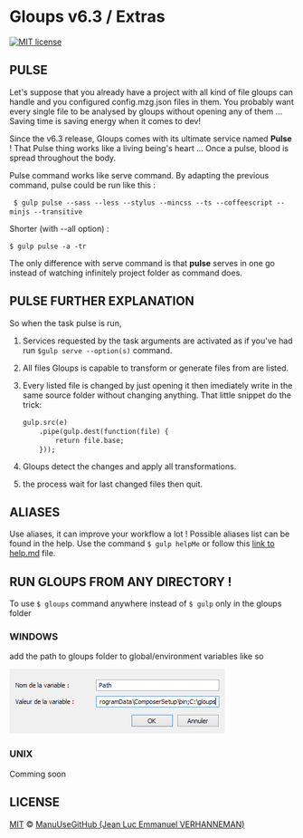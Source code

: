 # Gloups v6.3 / Extras

[![MIT license][license-badge]][license-link]

## PULSE
Let's suppose that you already have a project with all kind of file gloups can handle and you configured config.mzg.json files in them. You probably want every single file to be analysed by gloups without opening any of them ... Saving time is saving energy when it comes to dev!

Since the v6.3 release, Gloups comes with its ultimate service named <b>Pulse</b> ! That Pulse thing works like a living being's heart ... Once a pulse, blood is spread throughout the body.

Pulse command works like serve command. By adapting the previous command, pulse could be run like this :
    
     $ gulp pulse --sass --less --stylus --mincss --ts --coffeescript --minjs --transitive

Shorter (with --all option) :

    $ gulp pulse -a -tr

The only difference with serve command is that <b>pulse</b> serves in one go instead of watching infinitely project folder as <serve> command does.

## PULSE FURTHER EXPLANATION
So when the task pulse is run, 

1. Services requested by the task arguments are activated as if you've had run ```$gulp serve --option(s)``` command.

2. All files Gloups is capable to transform or generate files from are listed.

3. Every listed file is changed by just opening it then imediately write in the same source folder without changing anything. That little snippet do the trick:
    ```
    gulp.src(e)
        .pipe(gulp.dest(function(file) {
			return file.base;
		}));
    ```
4. Gloups detect the changes and apply all transformations.

5. the process wait for last changed files then quit.
## ALIASES
Use aliases, it can improve your workflow a lot ! Possible aliases list can be found in the help. Use the command ```$ gulp helpMe``` or follow this [link to help.md](HELP.md) file.

## RUN GLOUPS FROM ANY DIRECTORY !
To use ```$ gloups``` command anywhere instead of ```$ gulp``` only in the gloups folder

### WINDOWS
add the path to gloups folder to global/environment variables like so
    
![logo](images/Capture.PNG)

### UNIX
Comming soon

## LICENSE
[MIT][license-link] © [ManuUseGitHub (Jean Luc Emmanuel VERHANNEMAN)](https://www.linkedin.com/in/jean-luc-emmanuel-verhanneman-5a9381ab/)

[uglify-badge]: images/js-gulp--uglify-f9ea85.svg
[uglify-link]: https://www.npmjs.com/package/gulp-uglify

[typescript-badge]: https://img.shields.io/badge/ts-gulp--typescript-152740.svg?style=flat-square
[typescript-link]: https://www.npmjs.com/package/gulp-typescript

[coffee-badge]: https://img.shields.io/badge/coffee-gulp--coffee-3e2723.svg?style=flat-square
[coffee-link]: https://www.npmjs.com/package/gulp-coffee

[less-badge]: https://img.shields.io/badge/less-gulp--less-1d365d.svg?style=flat-square
[less-link]: https://www.npmjs.com/package/gulp-less

[stylus-badge]: https://img.shields.io/badge/stylus-gulp--stylus-ff6347.svg?style=flat-square
[stylus-link]: https://www.npmjs.com/package/gulp-stylus

[sass-badge]: https://img.shields.io/badge/sass-gulp--sass-c6538c.svg?style=flat-square
[sass-link]: https://www.npmjs.com/package/gulp-sass

[cleanCSS-badge]: https://img.shields.io/badge/css-gulp--clean--css-17cfa3.svg?style=flat-square
[cleanCSS-link]: https://www.npmjs.com/package/gulp-clean-css

[license-badge]: http://img.shields.io/badge/license-MIT-blue.svg?style=flat-square
[license-link]: LICENSE
